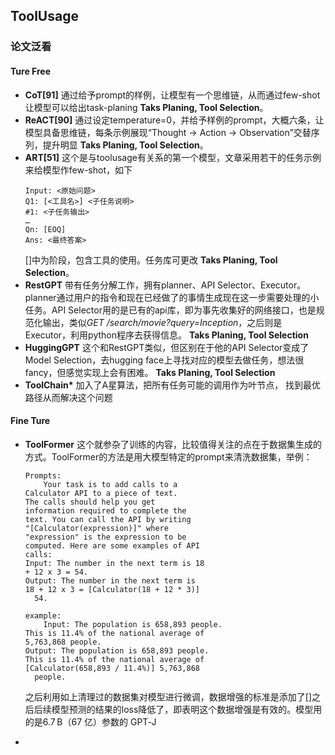 ## ToolUsage 

### 论文泛看
#### Ture Free
- **CoT[91]** 通过给予prompt的样例，让模型有一个思维链，从而通过few-shot让模型可以给出task-planing **Taks Planing, Tool Selection**。
- **ReACT[90]** 通过设定temperature=0，并给予样例的prompt，大概六条，让模型具备思维链，每条示例展现“Thought → Action → Observation”交替序列，提升明显 **Taks Planing, Tool Selection**。
- **ART[51]** 这个是与toolusage有关系的第一个模型，文章采用若干的任务示例来给模型作few-shot，如下
    ```
    Input: <原始问题>
    Q1: [<工具名>] <子任务说明>
    #1: <子任务输出>
    …  
    Qn: [EOQ]  
    Ans: <最终答案>
    ```
    []中为阶段，包含工具的使用。任务库可更改 **Taks Planing, Tool Selection**。
- **RestGPT** 带有任务分解工作，拥有planner、API Selector、Executor。planner通过用户的指令和现在已经做了的事情生成现在这一步需要处理的小任务。API Selector用的是已有的api库，即为事先收集好的网络接口，也是规范化输出，类似*GET /search/movie?query=Inception*，之后则是Executor，利用python程序去获得信息。 **Taks Planing, Tool Selection**
- **HuggingGPT** 这个和RestGPT类似，但区别在于他的API Selector变成了Model Selection，去hugging face上寻找对应的模型去做任务，想法很fancy，但感觉实现上会有困难。 **Taks Planing, Tool Selection**
- **ToolChain\*** 加入了A星算法，把所有任务可能的调用作为叶节点， 找到最优路径从而解决这个问题
#### Fine Ture
- **ToolFormer** 这个就参杂了训练的内容，比较值得关注的点在于数据集生成的方式。ToolFormer的方法是用大模型特定的prompt来清洗数据集，举例：
	
	```
  Prompts:
        Your task is to add calls to a
    Calculator API to a piece of text.
    The calls should help you get
    information required to complete the
    text. You can call the API by writing
    "[Calculator(expression)]" where
    "expression" is the expression to be
    computed. Here are some examples of API
    calls:
    Input: The number in the next term is 18
    + 12 x 3 = 54.
    Output: The number in the next term is
    18 + 12 x 3 = [Calculator(18 + 12 * 3)]
	  54.
	
  example:
        Input: The population is 658,893 people.
    This is 11.4% of the national average of
    5,763,868 people.
    Output: The population is 658,893 people.
    This is 11.4% of the national average of
    [Calculator(658,893 / 11.4%)] 5,763,868
	  people.
	```
	之后利用如上清理过的数据集对模型进行微调，数据增强的标准是添加了[]之后后续模型预测的结果的loss降低了，即表明这个数据增强是有效的。模型用的是6.7 B（67 亿）参数的 GPT‑J 
- 
